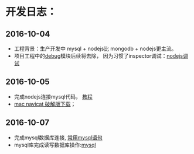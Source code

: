 # 开发日志：

## 2016-10-04
* 工程背景：生产开发中 mysql + nodejs比 mongodb + nodejs更主流。
* 项目工程中的[debug](https://www.npmjs.com/package/debug)模块后续将去除， 因为习惯了inspector调试：[nodejs调试](http://i5ting.github.io/node-debug-tutorial/)

## 2016-10-05
* 完成nodejs连接mysql代码， [教程](http://www.cnblogs.com/whoamme/p/3459071.html)
* [mac navicat 破解版下载](http://download.csdn.net/detail/lpluck08/5122765)；

## 2016-10-07
* 完成mysql数据库连接, [常用mysql语句](http://www.cnblogs.com/zhangzhu/archive/2013/07/04/3172486.html)
* mysql库完成读写数据库操作:[mysql](https://www.npmjs.com/package/mysql)